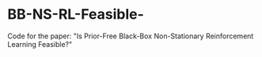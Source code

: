 # BB-NS-RL-Feasible-
Code for the paper: "Is Prior-Free Black-Box Non-Stationary Reinforcement Learning Feasible?"
